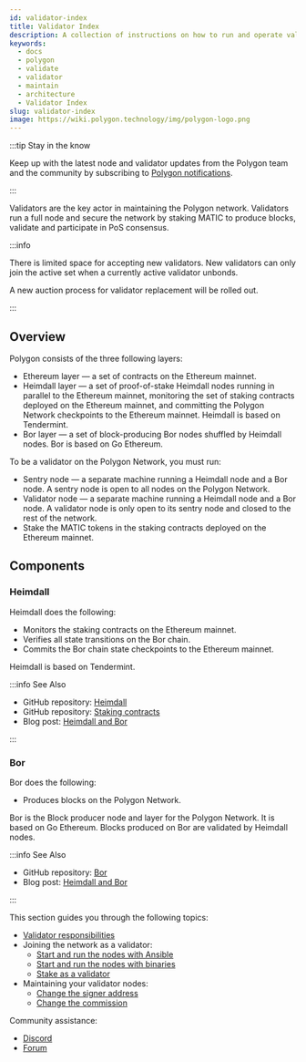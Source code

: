 ```yaml
---
id: validator-index
title: Validator Index
description: A collection of instructions on how to run and operate validator nodes on the Polygon Network
keywords:
  - docs
  - polygon
  - validate
  - validator
  - maintain
  - architecture
  - Validator Index
slug: validator-index
image: https://wiki.polygon.technology/img/polygon-logo.png
---
```


:::tip Stay in the know

Keep up with the latest node and validator updates from the Polygon team and the community by subscribing to [Polygon notifications](https://polygon.technology/notifications/).

:::

Validators are the key actor in maintaining the Polygon network. Validators run a full node and secure
the network by staking MATIC to produce blocks, validate and participate in PoS consensus.

:::info

There is limited space for accepting new validators. New validators can only join the active set when a currently active validator unbonds.

A new auction process for validator replacement will be rolled out.

:::

## Overview

Polygon consists of the three following layers:

* Ethereum layer — a set of contracts on the Ethereum mainnet.
* Heimdall layer — a set of proof-of-stake Heimdall nodes running in parallel to the Ethereum mainnet, monitoring the set of staking contracts deployed on the Ethereum mainnet, and committing the Polygon Network checkpoints to the Ethereum mainnet. Heimdall is based on Tendermint.
* Bor layer — a set of block-producing Bor nodes shuffled by Heimdall nodes. Bor is based on Go Ethereum.

To be a validator on the Polygon Network, you must run:

* Sentry node — a separate machine running a Heimdall node and a Bor node. A sentry node is open to all nodes on the Polygon Network.
* Validator node — a separate machine running a Heimdall node and a Bor node. A validator node is only open to its sentry node and closed to the rest of the network.
* Stake the MATIC tokens in the staking contracts deployed on the Ethereum mainnet.

## Components

### Heimdall

Heimdall does the following:

* Monitors the staking contracts on the Ethereum mainnet.
* Verifies all state transitions on the Bor chain.
* Commits the Bor chain state checkpoints to the Ethereum mainnet.

Heimdall is based on Tendermint.

:::info See Also

* GitHub repository: [Heimdall](https://github.com/maticnetwork/heimdall)
* GitHub repository: [Staking contracts](https://github.com/maticnetwork/contracts/tree/master/contracts/staking)
* Blog post: [Heimdall and Bor](https://blog.polygon.technology/heimdall-and-bor/)

:::

### Bor

Bor does the following:

* Produces blocks on the Polygon Network.

Bor is the Block producer node and layer for the Polygon Network. It is based on Go Ethereum. Blocks produced on Bor are validated by Heimdall nodes.

:::info See Also

* GitHub repository: [Bor](https://github.com/maticnetwork/bor)
* Blog post: [Heimdall and Bor](https://blog.polygon.technology/heimdall-and-bor/)

:::

This section guides you through the following topics:

* [Validator responsibilities](/pos/design/validator/responsibilities.md)
* Joining the network as a validator:
  * [Start and run the nodes with Ansible](run-validator-ansible.md)
  * [Start and run the nodes with binaries](run-validator-binaries.md)
  * [Stake as a validator](validator-staking-operations.md)
* Maintaining your validator nodes:
  * [Change the signer address](change-signer-address.md)
  * [Change the commission](validator-commission-operations.md)

Community assistance:

* [Discord](https://discord.com/invite/0xPolygon)
* [Forum](https://forum.polygon.technology/)
